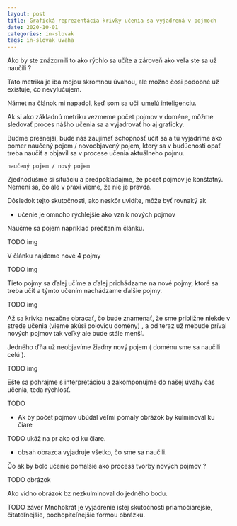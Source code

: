 ```yaml
---
layout: post
title: Grafická reprezentácia krivky učenia sa vyjadrená v pojmoch
date: 2020-10-01
categories: in-slovak
tags: in-slovak uvaha
---
```


Ako by ste znázornili to ako rýchlo sa učíte a zároveň ako veľa ste sa už naučili ?

Táto metrika je iba mojou skromnou úvahou, 
ale možno čosi podobné už existuje, čo nevylučujem.

Námet na článok mi napadol, keď som sa učil [umelú inteligenciu](https://peterszatmary.com/ai).

Ak si ako základnú metriku vezmeme počet pojmov v doméne, môžme sledovať proces nášho učenia sa a vyjadrovať ho aj graficky.

Budme presnejší, bude nás zaujímať schopnosť učiť sa a tú vyjadríme ako pomer naučený pojem / novoobjavený pojem, ktorý sa v budúcnosti opať treba naučiť a objavil sa v procese učenia aktuálneho pojmu.

```
naučený pojem / nový pojem 
```

Zjednodušme si situáciu a predpokladajme, že počet pojmov je konštatný. Nemení sa, čo ale
v praxi vieme, že nie je pravda.

Dôsledok tejto skutočnosti, ako neskôr uvidíte, môže byť rovnaký ak

- učenie je omnoho rýchlejšie ako vznik nových pojmov

Naučme sa pojem napríklad prečitaním článku.

TODO img

V článku nájdeme nové 4 pojmy

TODO img

Tieto pojmy sa ďalej učíme a ďalej prichádzame na nové pojmy,
 ktoré sa treba učiť a týmto učením nachádzame ďalšie pojmy.
 
TODO img

Až sa krivka nezačne obracať, čo bude znamenať, že sme približne niekde v strede učenia 
(vieme akúsi polovicu domény) , a od teraz už mebude príval nových pojmov tak veľký ale bude stále menší. 


Jedného ďňa už neobjavíme žiadny nový pojem ( doménu sme sa naučili celú ).

TODO img

Ešte sa pohrajme s interpretáciou a zakomponujme do našej úvahy čas učenia, teda rýchlosť.

TODO

- Ak by počet pojmov ubúdal veľmi pomaly obrázok by kulminoval ku čiare

TODO ukáž na pr ako od ku čiare.

- obsah obrazca vyjadruje všetko, čo sme sa naučili. 

Čo ak by bolo učenie pomalšie ako process tvorby nových pojmov ?


TODO obrázok

Ako vidno obrázok bz nezkulminoval do jedného bodu.


TODO záver
Mnohokrát je vyjadrenie istej skutočnosti priamočiarejšie, čitateľnejšie, pochopiteľnejšie formou obrázku.



 
